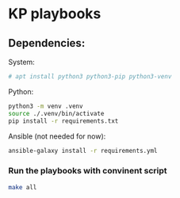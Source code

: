 # KP playbooks 

## Dependencies:
System:
```bash
# apt install python3 python3-pip python3-venv
```

Python:
```bash
python3 -m venv .venv
source ./.venv/bin/activate
pip install -r requirements.txt
```

Ansible (not needed for now):
```bash
ansible-galaxy install -r requirements.yml
```

###  Run the playbooks with convinent script 
```bash
make all
```

